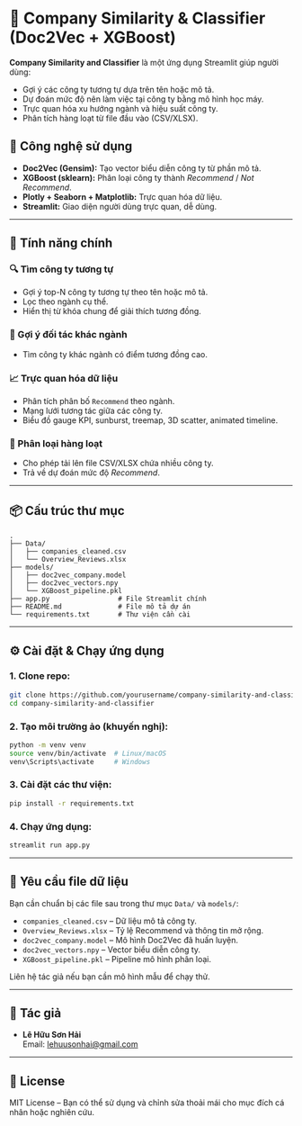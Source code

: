 # 🏢 Company Similarity & Classifier (Doc2Vec + XGBoost)

**Company Similarity and Classifier** là một ứng dụng Streamlit giúp người dùng:

- Gợi ý các công ty tương tự dựa trên tên hoặc mô tả.
- Dự đoán mức độ nên làm việc tại công ty bằng mô hình học máy.
- Trực quan hóa xu hướng ngành và hiệu suất công ty.
- Phân tích hàng loạt từ file đầu vào (CSV/XLSX).

## 🧠 Công nghệ sử dụng

- **Doc2Vec (Gensim):** Tạo vector biểu diễn công ty từ phần mô tả.
- **XGBoost (sklearn):** Phân loại công ty thành *Recommend* / *Not Recommend*.
- **Plotly + Seaborn + Matplotlib:** Trực quan hóa dữ liệu.
- **Streamlit:** Giao diện người dùng trực quan, dễ dùng.

---

## 🎯 Tính năng chính

### 🔍 Tìm công ty tương tự
- Gợi ý top-N công ty tương tự theo tên hoặc mô tả.
- Lọc theo ngành cụ thể.
- Hiển thị từ khóa chung để giải thích tương đồng.

### 🤝 Gợi ý đối tác khác ngành
- Tìm công ty khác ngành có điểm tương đồng cao.

### 📈 Trực quan hóa dữ liệu
- Phân tích phân bố `Recommend` theo ngành.
- Mạng lưới tương tác giữa các công ty.
- Biểu đồ gauge KPI, sunburst, treemap, 3D scatter, animated timeline.

### 📂 Phân loại hàng loạt
- Cho phép tải lên file CSV/XLSX chứa nhiều công ty.
- Trả về dự đoán mức độ *Recommend*.

---

## 📦 Cấu trúc thư mục

```
.
├── Data/
│   ├── companies_cleaned.csv
│   └── Overview_Reviews.xlsx
├── models/
│   ├── doc2vec_company.model
│   ├── doc2vec_vectors.npy
│   └── XGBoost_pipeline.pkl
├── app.py                 # File Streamlit chính
├── README.md              # File mô tả dự án
└── requirements.txt       # Thư viện cần cài
```

---

## ⚙️ Cài đặt & Chạy ứng dụng

### 1. Clone repo:
```bash
git clone https://github.com/yourusername/company-similarity-and-classifier.git
cd company-similarity-and-classifier
```

### 2. Tạo môi trường ảo (khuyến nghị):
```bash
python -m venv venv
source venv/bin/activate  # Linux/macOS
venv\Scripts\activate     # Windows
```

### 3. Cài đặt các thư viện:
```bash
pip install -r requirements.txt
```

### 4. Chạy ứng dụng:
```bash
streamlit run app.py
```

---

## 📄 Yêu cầu file dữ liệu

Bạn cần chuẩn bị các file sau trong thư mục `Data/` và `models/`:

- `companies_cleaned.csv` – Dữ liệu mô tả công ty.
- `Overview_Reviews.xlsx` – Tỷ lệ Recommend và thông tin mở rộng.
- `doc2vec_company.model` – Mô hình Doc2Vec đã huấn luyện.
- `doc2vec_vectors.npy` – Vector biểu diễn công ty.
- `XGBoost_pipeline.pkl` – Pipeline mô hình phân loại.

Liên hệ tác giả nếu bạn cần mô hình mẫu để chạy thử.

---

## 📧 Tác giả

- **Lê Hữu Sơn Hải**  
  Email: lehuusonhai@gmail.com
---

## 📜 License

MIT License – Bạn có thể sử dụng và chỉnh sửa thoải mái cho mục đích cá nhân hoặc nghiên cứu.
